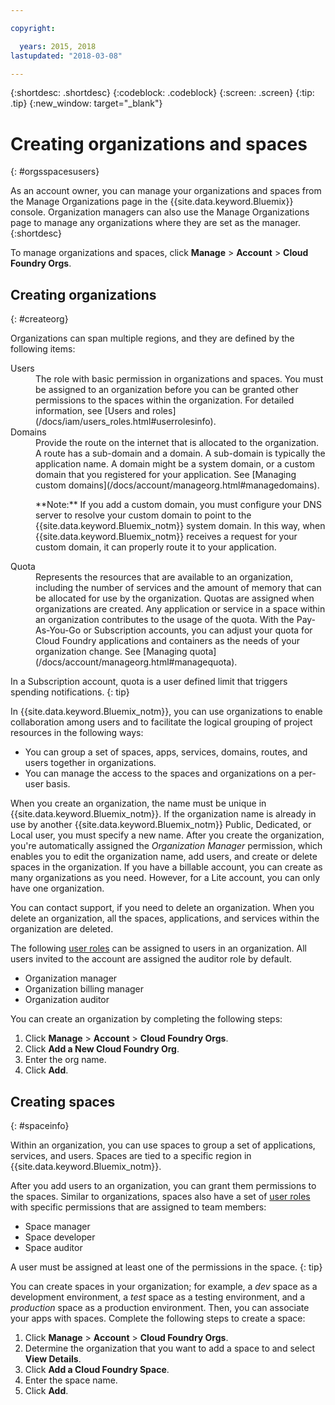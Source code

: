 ```yaml
---

copyright:

  years: 2015, 2018
lastupdated: "2018-03-08"

---
```


{:shortdesc: .shortdesc}
{:codeblock: .codeblock}
{:screen: .screen}
{:tip: .tip}
{:new_window: target="_blank"}

# Creating organizations and spaces
{: #orgsspacesusers}

As an account owner, you can manage your organizations and spaces from the Manage Organizations page in the {{site.data.keyword.Bluemix}} console. Organization managers can also use the Manage Organizations page to manage any organizations where they are set as the manager.
{:shortdesc}

To manage organizations and spaces, click **Manage** &gt; **Account** &gt; **Cloud Foundry Orgs**. 


## Creating organizations
{: #createorg}

Organizations can span multiple regions, and they are defined by the following items:

<dl>
<dt>Users</dt>
<dd>The role with basic permission in organizations and spaces. You must be assigned to an organization before you can be granted other permissions to the spaces within the organization. For detailed information, see [Users and roles](/docs/iam/users_roles.html#userrolesinfo).</dd>
<dt>Domains</dt>
<dd>Provide the route on the internet that is allocated to the organization. A route has a sub-domain and a domain. A sub-domain is typically the application name. A domain might be a system domain, or a custom domain that you registered for your application. See [Managing custom domains](/docs/account/manageorg.html#managedomains).<br/>
<p>**Note:** If you add a custom domain, you must configure your DNS server to resolve your custom domain to point to the {{site.data.keyword.Bluemix_notm}} system domain. In this way, when {{site.data.keyword.Bluemix_notm}} receives a request for your custom domain, it can properly route it to your application.</p></dd>
<dt>Quota</dt>
<dd>Represents the resources that are available to an organization, including the number of services and the amount of memory that can be allocated for use by the organization. Quotas are assigned when organizations are created. Any application or service in a space within an  organization contributes to the usage of the quota. With the Pay-As-You-Go or Subscription accounts, you can adjust your quota for Cloud Foundry applications and containers as the needs of your organization change. See [Managing quota](/docs/account/manageorg.html#managequota).</dd>
</dl>

In a Subscription account, quota is a user defined limit that triggers spending notifications.
{: tip}

In {{site.data.keyword.Bluemix_notm}}, you can use organizations to enable collaboration among users and to facilitate the logical grouping of project resources in the following ways:

   * You can group a set of spaces, apps, services, domains, routes, and users together in organizations. 
   * You can manage the access to the spaces and organizations on a per-user basis. 

When you create an organization, the name must be unique in {{site.data.keyword.Bluemix_notm}}. If the organization name is already in use by another {{site.data.keyword.Bluemix_notm}} Public, Dedicated, or Local user, you must specify a new name. After you create the organization, you're automatically assigned the *Organization Manager* permission, which enables you to edit the organization name, add users, and create or delete spaces in the organization. If you have a billable account, you can create as many organizations as you need. However, for a Lite account, you can only have one organization. 

You can contact support, if you need to delete an organization. When you delete an organization, all the spaces, applications, and services within the organization are deleted.

The following [user roles](/docs/iam/users_roles.html#userrolesinfo) can be assigned to users in an organization. All users invited to the account are assigned the auditor role by default.

   * Organization manager
   * Organization billing manager
   * Organization auditor

You can create an organization by completing the following steps:

1. Click **Manage** &gt; **Account** &gt; **Cloud Foundry Orgs**.
2. Click **Add a New Cloud Foundry Org**.
3. Enter the org name.
4. Click **Add**.


## Creating spaces
{: #spaceinfo}

Within an organization, you can use spaces to group a set of applications, services, and users. Spaces are tied to a specific region in {{site.data.keyword.Bluemix_notm}}.

After you add users to an organization, you can grant them permissions to the spaces. Similar to organizations, spaces also have a set of [user roles](/docs/iam/users_roles.html#userrolesinfo) with specific permissions that are assigned to team members:

  * Space manager
  * Space developer
  * Space auditor

A user must be assigned at least one of the permissions in the space.
{: tip}

You can create spaces in your organization; for example, a *dev* space as a development environment, a *test* space as a testing environment, and a *production* space as a production environment. Then, you can associate your apps with spaces. Complete the following steps to create a space:

1. Click **Manage** &gt; **Account** &gt; **Cloud Foundry Orgs**.
2. Determine the organization that you want to add a space to and select **View Details**.
4. Click **Add a Cloud Foundry Space**.
5. Enter the space name.
6. Click **Add**.
